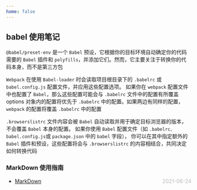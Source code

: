 ```yaml
---
home: false
---
```


## babel 使用笔记

`@babel/preset-env` 是一个 `Babel` 预设，它根据你的目标环境自动确定你的代码需要的 `Babel` 插件和 `polyfills`，并添加它们。然而，它主要关注于转换你的代码本身，而不是第三方包

`Webpack` 在使用 `Babel-loader` 时会读取项目根目录下的 `.babelrc` 或 `babel.config.js` 配置文件，并应用这些配置选项。
如果你在 `webpack` 配置文件中也配置了 `Babel`，那么这些配置可能会与 `.babelrc` 文件中的配置有所覆盖
options 对象内的配置将优先于 `.babelrc` 中的配置。如果两边有同样的配置，`webpack` 的配置将覆盖 `.babelrc` 中的配置

`.browserslistrc` 文件内容会被 `Babel` 自动读取并用于确定目标浏览器的版本，不会覆盖 `Babel` 本身的配置。
如果你使用 `Babel` 配置文件（如 `.babelrc、babel.config.js`或 `package.json` 中的 `babel` 字段），
你可以在其中指定额外的 `Babel` 插件和预设，这些配置将会与 `.browserslistrc` 的内容相结合，共同决定如何转换代码

### MarkDown 使用指南

- [MarkDown](../blog-daily/use-markdown) <span style="color:#bbb; float:right">2021-06-24</span>
